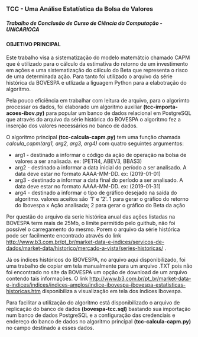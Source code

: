 ### TCC - Uma Análise Estatística da Bolsa de Valores

##### Trabalho de Conclusão de Curso de Ciência da Computação - UNICARIOCA

#### OBJETIVO PRINCIPAL

Este trabalho visa a sistematização do modelo matemátcio chamado CAPM que é utilizado para o cálculo da estimativa do retorno de um investimento em ações e uma sistematização do cálculo do Beta que representa o risco de uma determinada ação.
Para tanto foi utilizado o arquivo da série histórica da BOVESPA e utlizada a liguagem Python para a elabotração do algoritmo.

Pela pouco eficiência em trabalhar com leitura de arquivo, para o algorimto processar os dados, foi elaborado um algoritmo auxiliar **(tcc-importa-acoes-ibov.py)** para popular um banco de dados relacional em PostgreSQL que através do arquivo da série histórica do BOVESPA o algoritmo fez a inserção dos valores necessários no banco de dados. 

O algoritmo principal **(tcc-calcula-capm.py)** tem uma função chamada *calcula_capm(arg1, arg2, arg3, arg4)* com quatro seguintes argumentos:
  - arg1 - destinado a informar o código da ação de operação na bolsa de valores a ser analisada. ex: (PETR4, ABEV3, BBAS3)
  - arg2 - destinado a informar a data inicial do período a ser analisado. A data deve estar no formato AAAA-MM-DD. ex: (2019-01-01)
  - arg3 - destinado a informar a data final do período a ser analisado. A data deve estar no formato AAAA-MM-DD. ex: (2019-01-31)
  - arg4 - destinado a informar o tipo de gráfico desejado na saída do algoritmo. valores aceitos são '1' e '2'. 1 para gerar o gráfico do retorno do Ibovespa x Ação analisada; 2 para gerar o gráfico do Beta da ação
  
 Por questão do arquivo da serie histórica anual das ações listadas na BOVESPA term mais de 25Mb, o limite permitido pelo guithub, não foi possível o carregamento do mesmo. Porem o arquivo da série histórica pode ser facilmente encontrado através do link http://www.b3.com.br/pt_br/market-data-e-indices/servicos-de-dados/market-data/historico/mercado-a-vista/series-historicas/ .
 
 Já os índices históricos do IBOVESPA, no arquivo aqui disponibilizado, foi uma trabalho de copiar em tela manualmente para um arquivo .TXT pois não foi encontrado no site da BOVESPA um opção de download de um arquivo contendo tais informações. O link http://www.b3.com.br/pt_br/market-data-e-indices/indices/indices-amplos/indice-ibovespa-ibovespa-estatisticas-historicas.htm disponibiliza a visualização em tela dos índices Ibovespa.

Para facilitar a utilização do algoritmo está disponibilizado o arquivo de replicação do banco de dados **(bovespa-tcc.sql)** bastando sua importação num banco de dados PostgreSQL e a configuração das credenciais e endereço do banco de dados no algoritmo principal **(tcc-calcula-capm.py)** no campo destinado a esses dados.
